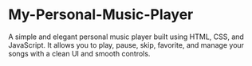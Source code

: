 # My-Personal-Music-Player
A simple and elegant personal music player built using HTML, CSS, and JavaScript. It allows you to play, pause, skip, favorite, and manage your songs with a clean UI and smooth controls.
